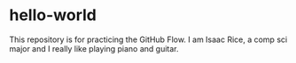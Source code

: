# hello-world
This repository is for practicing the GitHub Flow.
I am Isaac Rice, a comp sci major and I really like playing piano and guitar.

